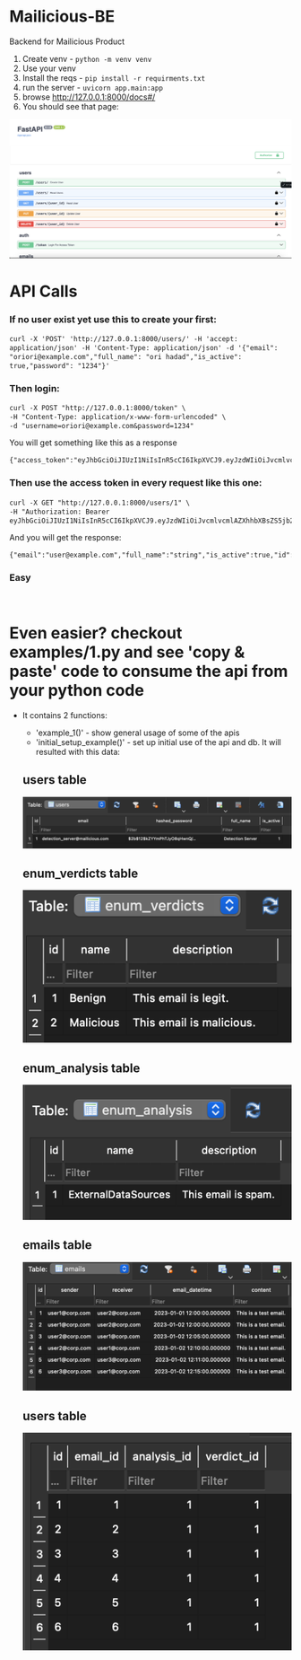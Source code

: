 # Mailicious-BE
Backend for Mailicious Product

1. Create venv - `python -m venv venv`
2. Use your venv 
3. Install the reqs - `pip install -r requirments.txt`
4. run the server - `uvicorn app.main:app`
5. browse http://127.0.0.1:8000/docs#/
6. You should see that page:

![alt text](image.png)

# API Calls
### If no user exist yet use this to create your first:
```
curl -X 'POST' 'http://127.0.0.1:8000/users/' -H 'accept: application/json' -H 'Content-Type: application/json' -d '{"email": "oriori@example.com","full_name": "ori hadad","is_active": true,"password": "1234"}'
```

### Then login:
```
curl -X POST "http://127.0.0.1:8000/token" \
-H "Content-Type: application/x-www-form-urlencoded" \
-d "username=oriori@example.com&password=1234"
```

You will get something like this as a response
```
{"access_token":"eyJhbGciOiJIUzI1NiIsInR5cCI6IkpXVCJ9.eyJzdWIiOiJvcmlvcmlAZXhhbXBsZS5jb20iLCJleHAiOjE3MTkwNTMxMjR9.eCqVhXT9kU0YUoz7vw1MlxgVnwGHLhI10r0oCLLn8_A","token_type":"bearer"}
```

### Then use the access token in every request like this one:

```
curl -X GET "http://127.0.0.1:8000/users/1" \
-H "Authorization: Bearer eyJhbGciOiJIUzI1NiIsInR5cCI6IkpXVCJ9.eyJzdWIiOiJvcmlvcmlAZXhhbXBsZS5jb20iLCJleHAiOjE3MTkwNTMxMjR9.eCqVhXT9kU0YUoz7vw1MlxgVnwGHLhI10r0oCLLn8_A"
```

And you will get the response:
```
{"email":"user@example.com","full_name":"string","is_active":true,"id":1}%
```


### Easy

<br>

# Even easier? checkout examples/1.py and see 'copy & paste' code to consume the api from your python code
* It contains 2 functions: 
    - 'example_1()' - show general usage of some of the apis 
    - 'initial_setup_example()' - set up initial use of the api and db. It will resulted with this data:
    ## users table
    ![alt text](image-1.png)

    ## enum_verdicts table
    ![alt text](image-2.png)

    ## enum_analysis table
    ![alt text](image-3.png)

    ## emails table
    ![alt text](image-4.png)

    ## users table
    ![alt text](image-5.png)